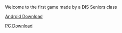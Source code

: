 Welcome to the first game made by a DIS Seniors class

[Android Download](https://drive.google.com/file/d/1BMtMkG2qeMwv2TveblsvwSRT4tFTpB5L/view?usp=sharing)

[PC Download](https://drive.google.com/file/d/1wxwFKgiAyYYrATT5Lj0SCJxj0S6bqc1F/view?usp=sharing)

